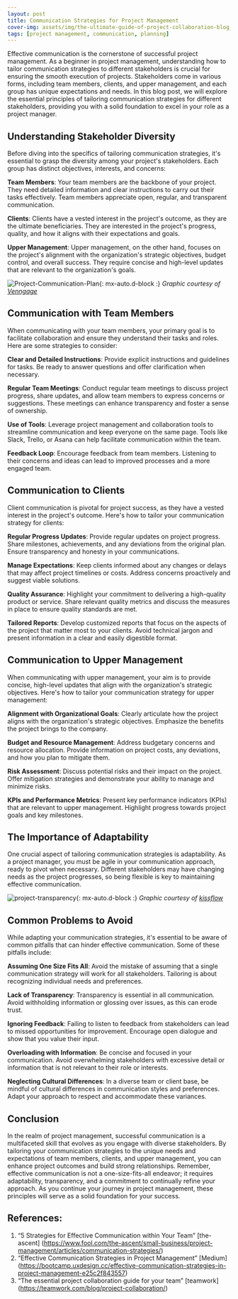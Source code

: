 ```yaml
---
layout: post
title: Communication Strategies for Project Management
cover-img: assets/img/the-ultimate-guide-of-project-collaboration-blog__1_.png
tags: [project management, communication, planning]
---
```


Effective communication is the cornerstone of successful project management. As a beginner in project management, understanding how to tailor communication strategies to different stakeholders is crucial for ensuring the smooth execution of projects. Stakeholders come in various forms, including team members, clients, and upper management, and each group has unique expectations and needs. In this blog post, we will explore the essential principles of tailoring communication strategies for different stakeholders, providing you with a solid foundation to excel in your role as a project manager.

## Understanding Stakeholder Diversity

Before diving into the specifics of tailoring communication strategies, it's essential to grasp the diversity among your project's stakeholders. Each group has distinct objectives, interests, and concerns:

**Team Members**: Your team members are the backbone of your project. They need detailed information and clear instructions to carry out their tasks effectively. Team members appreciate open, regular, and transparent communication.

**Clients**: Clients have a vested interest in the project's outcome, as they are the ultimate beneficiaries. They are interested in the project's progress, quality, and how it aligns with their expectations and goals.

**Upper Management**: Upper management, on the other hand, focuses on the project's alignment with the organization's strategic objectives, budget control, and overall success. They require concise and high-level updates that are relevant to the organization's goals.

![Project-Communication-Plan](/agile-blog/assets/img/Business-Collaboration-Tools-Project-Communication-Plan.png){: mx-auto.d-block :}
*Graphic courtesy of [Venngage](https://venngage.com/blog/business-collaboration-tools/)*

## Communication with Team Members

When communicating with your team members, your primary goal is to facilitate collaboration and ensure they understand their tasks and roles. Here are some strategies to consider:

**Clear and Detailed Instructions**: Provide explicit instructions and guidelines for tasks. Be ready to answer questions and offer clarification when necessary.

**Regular Team Meetings**: Conduct regular team meetings to discuss project progress, share updates, and allow team members to express concerns or suggestions. These meetings can enhance transparency and foster a sense of ownership.

**Use of Tools**: Leverage project management and collaboration tools to streamline communication and keep everyone on the same page. Tools like Slack, Trello, or Asana can help facilitate communication within the team.

**Feedback Loop**: Encourage feedback from team members. Listening to their concerns and ideas can lead to improved processes and a more engaged team.

## Communication to Clients

Client communication is pivotal for project success, as they have a vested interest in the project's outcome. Here's how to tailor your communication strategy for clients:

****Regular Progress Updates****: Provide regular updates on project progress. Share milestones, achievements, and any deviations from the original plan. Ensure transparency and honesty in your communications.

****Manage Expectations****: Keep clients informed about any changes or delays that may affect project timelines or costs. Address concerns proactively and suggest viable solutions.

****Quality Assurance****: Highlight your commitment to delivering a high-quality product or service. Share relevant quality metrics and discuss the measures in place to ensure quality standards are met.

****Tailored Reports****: Develop customized reports that focus on the aspects of the project that matter most to your clients. Avoid technical jargon and present information in a clear and easily digestible format.

## Communication to Upper Management

When communicating with upper management, your aim is to provide concise, high-level updates that align with the organization's strategic objectives. Here's how to tailor your communication strategy for upper management:

**Alignment with Organizational Goals**: Clearly articulate how the project aligns with the organization's strategic objectives. Emphasize the benefits the project brings to the company.

**Budget and Resource Management**: Address budgetary concerns and resource allocation. Provide information on project costs, any deviations, and how you plan to mitigate them.

**Risk Assessment**: Discuss potential risks and their impact on the project. Offer mitigation strategies and demonstrate your ability to manage and minimize risks.

**KPIs and Performance Metrics**: Present key performance indicators (KPIs) that are relevant to upper management. Highlight progress towards project goals and key milestones.

## The Importance of Adaptability

One crucial aspect of tailoring communication strategies is adaptability. As a project manager, you must be agile in your communication approach, ready to pivot when necessary. Different stakeholders may have changing needs as the project progresses, so being flexible is key to maintaining effective communication.

![project-transparency](/agile-blog/assets/img/project-transparency-infograph-1-1.jpg){: mx-auto.d-block :}
*Graphic courtesy of [kissflow](https://kissflow.com/project/how-to-improve-project-transparency/)*

## Common Problems to Avoid

While adapting your communication strategies, it's essential to be aware of common pitfalls that can hinder effective communication. Some of these pitfalls include:

**Assuming One Size Fits All**: Avoid the mistake of assuming that a single communication strategy will work for all stakeholders. Tailoring is about recognizing individual needs and preferences.

**Lack of Transparency**: Transparency is essential in all communication. Avoid withholding information or glossing over issues, as this can erode trust.

**Ignoring Feedback**: Failing to listen to feedback from stakeholders can lead to missed opportunities for improvement. Encourage open dialogue and show that you value their input.

**Overloading with Information**: Be concise and focused in your communication. Avoid overwhelming stakeholders with excessive detail or information that is not relevant to their role or interests.

**Neglecting Cultural Differences**: In a diverse team or client base, be mindful of cultural differences in communication styles and preferences. Adapt your approach to respect and accommodate these variances.

## Conclusion

In the realm of project management, successful communication is a multifaceted skill that evolves as you engage with diverse stakeholders. By tailoring your communication strategies to the unique needs and expectations of team members, clients, and upper management, you can enhance project outcomes and build strong relationships. Remember, effective communication is not a one-size-fits-all endeavor; it requires adaptability, transparency, and a commitment to continually refine your approach. As you continue your journey in project management, these principles will serve as a solid foundation for your success.

## References:
1. “5 Strategies for Effective Communication within Your Team” [the-ascent] (https://www.fool.com/the-ascent/small-business/project-management/articles/communication-strategies/)
2. “Effective Communication Strategies in Project Management” [Medium] (https://bootcamp.uxdesign.cc/effective-communication-strategies-in-project-management-e25c2f843557)
3. “The essential project collaboration guide for your team” [teamwork] (https://teamwork.com/blog/project-collaboration/)